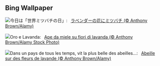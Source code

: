## Bing Wallpaper
![](https://www.bing.com/th?id=OHR.HoneyBeeLavender_JA-JP7794664698_UHD.jpg&w=1000)今日は「世界ミツバチの日」:&nbsp;&ensp;[ラベンダーの花にミツバチ (© Anthony Brown/Alamy)](https://www.bing.com/th?id=OHR.HoneyBeeLavender_JA-JP7794664698_UHD.jpg)
<br><br/>
![](https://www.bing.com/th?id=OHR.HoneyBeeLavender_IT-IT3599671311_UHD.jpg&w=1000)Oro e Lavanda:&nbsp;&ensp;[Ape da miele su fiori di lavanda (© Anthony Brown/Alamy Stock Photo)](https://www.bing.com/th?id=OHR.HoneyBeeLavender_IT-IT3599671311_UHD.jpg)
<br><br/>
![](https://www.bing.com/th?id=OHR.HoneyBeeLavender_FR-FR5663317705_UHD.jpg&w=1000)Dans un pays de tous les temps, vit la plus belle des abeilles...:&nbsp;&ensp;[Abeille sur des fleurs de lavande (© Anthony Brown/Alamy)](https://www.bing.com/th?id=OHR.HoneyBeeLavender_FR-FR5663317705_UHD.jpg)
<br><br/>
